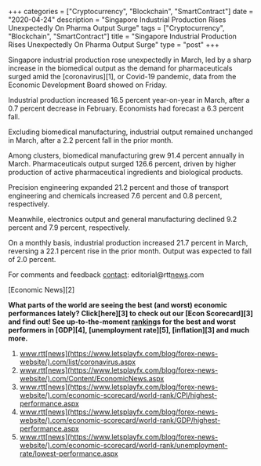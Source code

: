 +++
categories = ["Cryptocurrency", "Blockchain", "SmartContract"]
date = "2020-04-24"
description = "Singapore Industrial Production Rises Unexpectedly On Pharma Output Surge"
tags = ["Cryptocurrency", "Blockchain", "SmartContract"]
title = "Singapore Industrial Production Rises Unexpectedly On Pharma Output Surge"
type = "post"
+++

Singapore industrial production rose unexpectedly in March, led by a
sharp increase in the biomedical output as the demand for
pharmaceuticals surged amid the [coronavirus][1], or Covid-19 pandemic,
data from the Economic Development Board showed on Friday.

Industrial production increased 16.5 percent year-on-year in March,
after a 0.7 percent decrease in February. Economists had forecast a 6.3
percent fall.

Excluding biomedical manufacturing, industrial output remained unchanged
in March, after a 2.2 percent fall in the prior month.

Among clusters, biomedical manufacturing grew 91.4 percent annually in
March. Pharmaceuticals output surged 126.6 percent, driven by higher
production of active pharmaceutical ingredients and biological products.

Precision engineering expanded 21.2 percent and those of transport
engineering and chemicals increased 7.6 percent and 0.8 percent,
respectively.

Meanwhile, electronics output and general manufacturing declined 9.2
percent and 7.9 percent, respectively.

On a monthly basis, industrial production increased 21.7 percent in
March, reversing a 22.1 percent rise in the prior month. Output was
expected to fall of 2.0 percent.

For comments and feedback [contact](https://www.playgroundfx.com/contact/): editorial@rtt[news](https://www.letsplayfx.com/blog/forex-news-website/).com

[Economic News][2]

 **What parts of the world are seeing the best (and worst) economic
performances lately? Click[here][3] to check out our [Econ Scorecard][3]
and find out! See up-to-the-moment [ranking](https://www.playgroundfx.com/blog/crypto-exchange-ranking/)s for the best and worst
performers in [GDP][4], [unemployment rate][5], [inflation][3] and much
more.**

   1. www.rtt[news](https://www.letsplayfx.com/blog/forex-news-website/).com/list/coronavirus.aspx
   2. www.rtt[news](https://www.letsplayfx.com/blog/forex-news-website/).com/Content/EconomicNews.aspx
   3. www.rtt[news](https://www.letsplayfx.com/blog/forex-news-website/).com/economic-scorecard/world-rank/CPI/highest-performance.aspx
   4. www.rtt[news](https://www.letsplayfx.com/blog/forex-news-website/).com/economic-scorecard/world-rank/GDP/highest-performance.aspx
   5. www.rtt[news](https://www.letsplayfx.com/blog/forex-news-website/).com/economic-scorecard/world-rank/unemployment-rate/lowest-performance.aspx